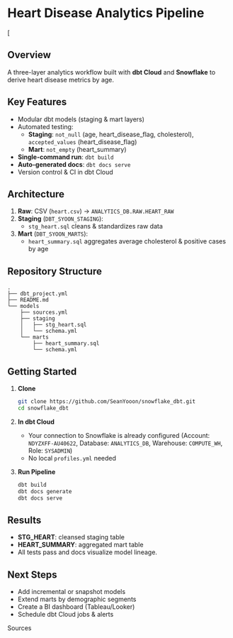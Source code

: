 # Heart Disease Analytics Pipeline

  
[

## Overview  
A three-layer analytics workflow built with **dbt Cloud** and **Snowflake** to derive heart disease metrics by age.

## Key Features  
- Modular dbt models (staging & mart layers)  
- Automated testing:  
  - **Staging**: `not_null` (age, heart_disease_flag, cholesterol), `accepted_values` (heart_disease_flag)  
  - **Mart**: `not_empty` (heart_summary)  
- **Single-command run**: `dbt build`  
- **Auto-generated docs**: `dbt docs serve`  
- Version control & CI in dbt Cloud

## Architecture  
1. **Raw**: CSV (`heart.csv`) → `ANALYTICS_DB.RAW.HEART_RAW`  
2. **Staging** (`DBT_SYOON_STAGING`):  
   - `stg_heart.sql` cleans & standardizes raw data  
3. **Mart** (`DBT_SYOON_MARTS`):  
   - `heart_summary.sql` aggregates average cholesterol & positive cases by age  

## Repository Structure  
```
.
├── dbt_project.yml
├── README.md
└── models
    ├── sources.yml
    ├── staging
    │   ├── stg_heart.sql
    │   └── schema.yml
    └── marts
        ├── heart_summary.sql
        └── schema.yml
```

## Getting Started

1. **Clone**  
   ```bash
   git clone https://github.com/SeanYooon/snowflake_dbt.git
   cd snowflake_dbt
   ```

2. **In dbt Cloud**  
   - Your connection to Snowflake is already configured (Account: `NDYZXFF-AU40622`, Database: `ANALYTICS_DB`, Warehouse: `COMPUTE_WH`, Role: `SYSADMIN`)  
   - No local `profiles.yml` needed  

3. **Run Pipeline**  
   ```bash
   dbt build
   dbt docs generate
   dbt docs serve
   ```

## Results  
- **STG_HEART**: cleansed staging table  
- **HEART_SUMMARY**: aggregated mart table  
- All tests pass and docs visualize model lineage.  



## Next Steps  
- Add incremental or snapshot models  
- Extend marts by demographic segments  
- Create a BI dashboard (Tableau/Looker)  
- Schedule dbt Cloud jobs & alerts  


Sources
